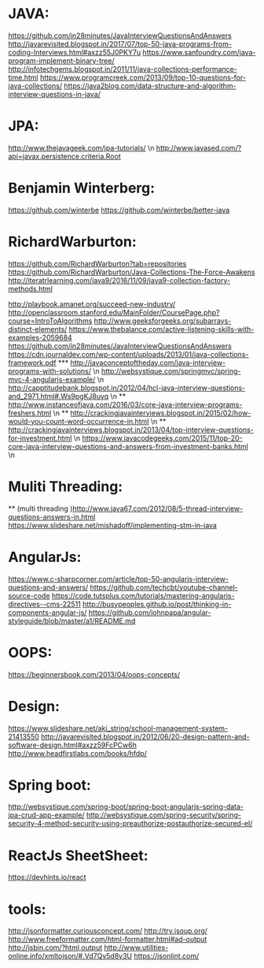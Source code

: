 JAVA:
============
https://github.com/in28minutes/JavaInterviewQuestionsAndAnswers
http://javarevisited.blogspot.in/2017/07/top-50-java-programs-from-coding-Interviews.html#axzz55J0PKY7u
https://www.sanfoundry.com/java-program-implement-binary-tree/
http://infotechgems.blogspot.in/2011/11/java-collections-performance-time.html
https://www.programcreek.com/2013/09/top-10-questions-for-java-collections/
https://java2blog.com/data-structure-and-algorithm-interview-questions-in-java/

JPA:
=====
http://www.thejavageek.com/jpa-tutorials/ \n
http://www.javased.com/?api=javax.persistence.criteria.Root

Benjamin Winterberg:
=======================
https://github.com/winterbe
https://github.com/winterbe/better-java

RichardWarburton:
====================
https://github.com/RichardWarburton?tab=repositories
https://github.com/RichardWarburton/Java-Collections-The-Force-Awakens
http://iteratrlearning.com/java9/2016/11/09/java9-collection-factory-methods.html

http://playbook.amanet.org/succeed-new-industry/
http://openclassroom.stanford.edu/MainFolder/CoursePage.php?course=IntroToAlgorithms
http://www.geeksforgeeks.org/subarrays-distinct-elements/
https://www.thebalance.com/active-listening-skills-with-examples-2059684
https://github.com/in28minutes/JavaInterviewQuestionsAndAnswers
https://cdn.journaldev.com/wp-content/uploads/2013/01/java-collections-framework.pdf
***  http://javaconceptoftheday.com/java-interview-programs-with-solutions/ \n
http://websystique.com/springmvc/spring-mvc-4-angularjs-example/ \n
http://capptitudebank.blogspot.in/2012/04/hcl-java-interview-questions-and_2971.html#.Ws9pgKJ8uyq \n
** http://www.instanceofjava.com/2016/03/core-java-interview-programs-freshers.html \n
** http://crackingjavainterviews.blogspot.in/2015/02/how-would-you-count-word-occurrence-in.html \n
** http://crackingjavainterviews.blogspot.in/2013/04/top-interview-questions-for-investment.html \n
https://www.javacodegeeks.com/2015/11/top-20-core-java-interview-questions-and-answers-from-investment-banks.html \n

Muliti Threading:
====================
** (multi threading )http://www.java67.com/2012/08/5-thread-interview-questions-answers-in.html
https://www.slideshare.net/mishadoff/implementing-stm-in-java

AngularJs:
=============
https://www.c-sharpcorner.com/article/top-50-angularjs-interview-questions-and-answers/
https://github.com/techcbt/youtube-channel-source-code
https://code.tutsplus.com/tutorials/mastering-angularjs-directives--cms-22511
http://busypeoples.github.io/post/thinking-in-components-angular-js/
https://github.com/johnpapa/angular-styleguide/blob/master/a1/README.md

OOPS:
============
https://beginnersbook.com/2013/04/oops-concepts/

Design:
================
https://www.slideshare.net/aki_string/school-management-system-21413550
http://javarevisited.blogspot.in/2012/06/20-design-pattern-and-software-design.html#axzz59FcPCw6h
http://www.headfirstlabs.com/books/hfdp/

Spring boot:
===============

http://websystique.com/spring-boot/spring-boot-angularjs-spring-data-jpa-crud-app-example/
http://websystique.com/spring-security/spring-security-4-method-security-using-preauthorize-postauthorize-secured-el/

ReactJs SheetSheet:
=======================
https://devhints.io/react

tools:
=================
http://jsonformatter.curiousconcept.com/
http://try.jsoup.org/
http://www.freeformatter.com/html-formatter.html#ad-output
http://jsbin.com/?html,output
http://www.utilities-online.info/xmltojson/#.Vd7Qv5d8v3U
https://jsonlint.com/
